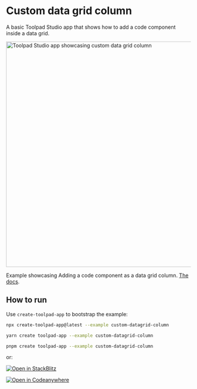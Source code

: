 # Custom data grid column

<p class="description">A basic Toolpad Studio app that shows how to add a code component inside a data grid.</p>

<a target="_blank">
  <img src="https://mui.com/static/toolpad/marketing/custom-datagrid-column.png" alt="Toolpad Studio app showcasing custom data grid column" style="aspect-ratio: 687/331;" width="615">
</a>

Example showcasing Adding a code component as a data grid column. [The docs](https://mui.com/toolpad/studio/building-ui/data-grid-component/#configuring-columns).

## How to run

Use `create-toolpad-app` to bootstrap the example:

```bash
npx create-toolpad-app@latest --example custom-datagrid-column
```

```bash
yarn create toolpad-app --example custom-datagrid-column
```

```bash
pnpm create toolpad-app --example custom-datagrid-column
```

or:

[![Open in StackBlitz](https://developer.stackblitz.com/img/open_in_stackblitz.svg)](https://stackblitz.com/fork/github/mui/toolpad/tree/master/examples/studio/custom-datagrid-column)

[![Open in Codeanywhere](https://codeanywhere.com/img/open-in-codeanywhere-btn.svg)](https://app.codeanywhere.com/#https://github.com/mui/toolpad)
